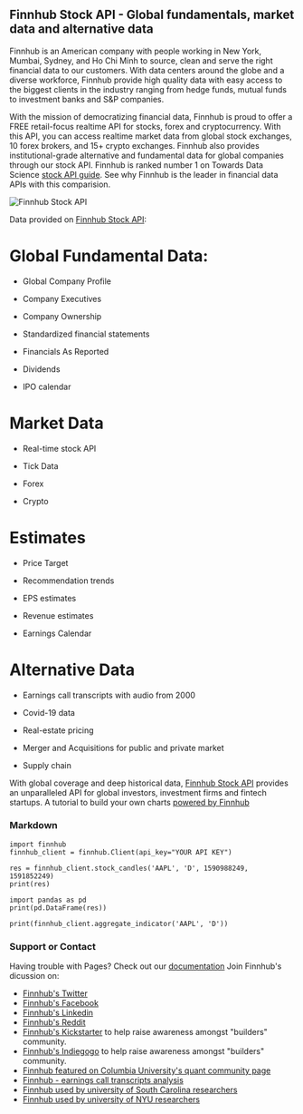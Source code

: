 ## Finnhub Stock API - Global fundamentals, market data and alternative data

Finnhub is an American company with people working in New York, Mumbai, Sydney, and Ho Chi Minh to source, clean and serve the right financial data to our customers. With data centers around the globe and a diverse workforce, Finnhub provide high quality data with easy access to the biggest clients in the industry ranging from hedge funds, mutual funds to investment banks and S&P companies.

With the mission of democratizing financial data, Finnhub is proud to offer a FREE retail-focus realtime API for stocks, forex and cryptocurrency. With this API, you can access realtime market data from global stock exchanges, 10 forex brokers, and 15+ crypto exchanges. Finnhub also provides institutional-grade alternative and fundamental data for global companies through our stock API. Finnhub is ranked number 1 on Towards Data Science [stock API guide](https://medium.com/@andy.m9627/the-ultimate-guide-to-stock-market-apis-for-2020-1de6f55adbb). See why Finnhub is the leader in financial data APIs with this comparision.

![Finnhub Stock API](https://static.finnhub.io/img/Screen%20Shot%202020-07-25%20at%207.47.01%20PM.png)

Data provided on [Finnhub Stock API](https://finnhub.io/):

# Global Fundamental Data:

  - Global Company Profile

  - Company Executives

  - Company Ownership

  - Standardized financial statements

  - Financials As Reported

  - Dividends

  - IPO calendar

# Market Data

  - Real-time stock API

  - Tick Data

  - Forex

  - Crypto

# Estimates

  - Price Target

  - Recommendation trends

  - EPS estimates

  - Revenue estimates

  - Earnings Calendar

# Alternative Data

  - Earnings call transcripts with audio from 2000

  - Covid-19 data

  - Real-estate pricing

  - Merger and Acquisitions for public and private market

  - Supply chain

With global coverage and deep historical data, [Finnhub Stock API](https://finnhub.io/) provides an unparalleled API for global investors, investment firms and fintech startups. A tutorial to build your own charts [powered by Finnhub](https://medium.com/@andy.m9627/build-your-own-tradingview-chart-for-global-stock-markets-right-on-your-site-with-tradingview-js-9e09252ed3b0)

### Markdown
```
import finnhub
finnhub_client = finnhub.Client(api_key="YOUR API KEY")

res = finnhub_client.stock_candles('AAPL', 'D', 1590988249, 1591852249)
print(res)

import pandas as pd
print(pd.DataFrame(res))

print(finnhub_client.aggregate_indicator('AAPL', 'D'))

```


### Support or Contact

Having trouble with Pages? Check out our [documentation](https://finnhub.io/docs/api#company-profile)
Join Finnhub's dicussion on:

- [Finnhub's Twitter](https://twitter.com/Finnhub_io)
- [Finnhub's Facebook](https://www.facebook.com/Finnhub-109587983789885)
- [Finnhub's Linkedin](https://www.linkedin.com/company/51658500)
- [Finnhub's Reddit](https://www.reddit.com/r/FinnhubAPI/comments/hjvm6b/finnhub_api_the_new_standard_for_financial_api/)
- [Finnhub's Kickstarter](https://www.kickstarter.com/projects/finnhub-stock-api/finnhub-free-stock-api-for-investors/description)  to help raise awareness amongst "builders" community.
- [Finnhub's Indiegogo](https://www.indiegogo.com/projects/finnhub-institutional-grade-stock-api/x/19059850#/) to help raise awareness amongst "builders" community.
- [Finnhub featured on Columbia University's quant community page](http://www.columbia.edu/~tmd2142/free-stock-api.html)
- [Finnhub - earnings call transcripts analysis](http://www.columbia.edu/~tmd2142/finnhub-api-earnings-call-transcripts-analysis.html)
- [Finnhub used by university of South Carolina researchers](http://people.stat.sc.edu/tqdo/realtime-stock-api.html)
- [Finnhub used by university of NYU researchers](https://wp.nyu.edu/finnhub/stock-api-guide/)
